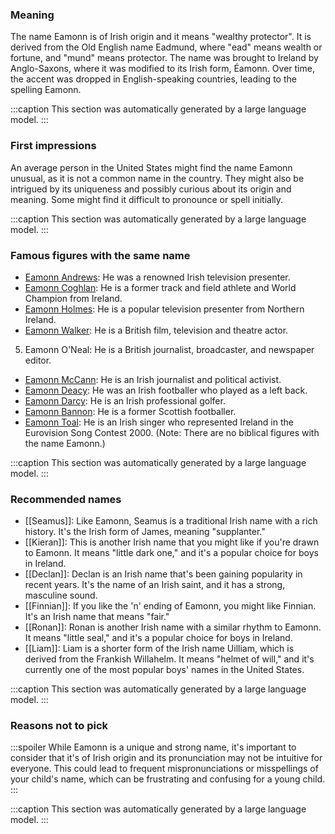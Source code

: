 ### Meaning
The name Eamonn is of Irish origin and it means "wealthy protector". It is derived from the Old English name Eadmund, where "ead" means wealth or fortune, and "mund" means protector. The name was brought to Ireland by Anglo-Saxons, where it was modified to its Irish form, Éamonn. Over time, the accent was dropped in English-speaking countries, leading to the spelling Eamonn.

:::caption
This section was automatically generated by a large language model.
:::

### First impressions
An average person in the United States might find the name Eamonn unusual, as it is not a common name in the country. They might also be intrigued by its uniqueness and possibly curious about its origin and meaning. Some might find it difficult to pronounce or spell initially.

:::caption
This section was automatically generated by a large language model.
:::

### Famous figures with the same name
- [Eamonn Andrews](https://en.wikipedia.org/wiki/Eamonn_Andrews): He was a renowned Irish television presenter.
- [Eamonn Coghlan](https://en.wikipedia.org/wiki/Eamonn_Coghlan): He is a former track and field athlete and World Champion from Ireland.
- [Eamonn Holmes](https://en.wikipedia.org/wiki/Eamonn_Holmes): He is a popular television presenter from Northern Ireland.
- [Eamonn Walker](https://en.wikipedia.org/wiki/Eamonn_Walker): He is a British film, television and theatre actor.
5. Eamonn O'Neal: He is a British journalist, broadcaster, and newspaper editor.
- [Eamonn McCann](https://en.wikipedia.org/wiki/Eamonn_McCann): He is an Irish journalist and political activist.
- [Eamonn Deacy](https://en.wikipedia.org/wiki/Eamonn_Deacy): He was an Irish footballer who played as a left back.
- [Eamonn Darcy](https://en.wikipedia.org/wiki/Eamonn_Darcy): He is an Irish professional golfer.
- [Eamonn Bannon](https://en.wikipedia.org/wiki/Eamonn_Bannon): He is a former Scottish footballer.
- [Eamonn Toal](https://en.wikipedia.org/wiki/Eamonn_Toal): He is an Irish singer who represented Ireland in the Eurovision Song Contest 2000.
(Note: There are no biblical figures with the name Eamonn.)

:::caption
This section was automatically generated by a large language model.
:::

### Recommended names
- [[Seamus]]: Like Eamonn, Seamus is a traditional Irish name with a rich history. It's the Irish form of James, meaning "supplanter."
- [[Kieran]]: This is another Irish name that you might like if you're drawn to Eamonn. It means "little dark one," and it's a popular choice for boys in Ireland.
- [[Declan]]: Declan is an Irish name that's been gaining popularity in recent years. It's the name of an Irish saint, and it has a strong, masculine sound.
- [[Finnian]]: If you like the 'n' ending of Eamonn, you might like Finnian. It's an Irish name that means "fair."
- [[Ronan]]: Ronan is another Irish name with a similar rhythm to Eamonn. It means "little seal," and it's a popular choice for boys in Ireland.
- [[Liam]]: Liam is a shorter form of the Irish name Uilliam, which is derived from the Frankish Willahelm. It means "helmet of will," and it's currently one of the most popular boys' names in the United States.

:::caption
This section was automatically generated by a large language model.
:::

### Reasons not to pick
:::spoiler
While Eamonn is a unique and strong name, it's important to consider that it's of Irish origin and its pronunciation may not be intuitive for everyone. This could lead to frequent mispronunciations or misspellings of your child's name, which can be frustrating and confusing for a young child.
:::

:::caption
This section was automatically generated by a large language model.
:::